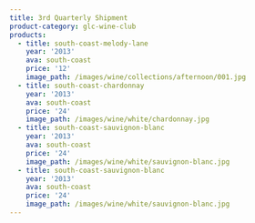 ```yaml
---
title: 3rd Quarterly Shipment
product-category: glc-wine-club
products:
  - title: south-coast-melody-lane
    year: '2013'
    ava: south-coast
    price: '12'
    image_path: /images/wine/collections/afternoon/001.jpg
  - title: south-coast-chardonnay
    year: '2013'
    ava: south-coast
    price: '24'
    image_path: /images/wine/white/chardonnay.jpg
  - title: south-coast-sauvignon-blanc
    year: '2013'
    ava: south-coast
    price: '24'
    image_path: /images/wine/white/sauvignon-blanc.jpg
  - title: south-coast-sauvignon-blanc
    year: '2013'
    ava: south-coast
    price: '24'
    image_path: /images/wine/white/sauvignon-blanc.jpg
---
```




